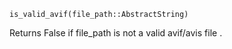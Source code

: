 ```
is_valid_avif(file_path::AbstractString)
```

Returns False if file_path is not a valid avif/avis file .

